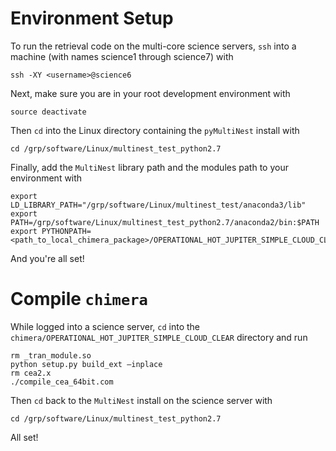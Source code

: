 # Environment Setup

To run the retrieval code on the multi-core science servers, `ssh` into a machine (with names science1 through science7) with

```
ssh -XY <username>@science6
```

Next, make sure you are in your root development environment with

```
source deactivate
```

Then `cd` into the Linux directory containing the `pyMultiNest` install with

```
cd /grp/software/Linux/multinest_test_python2.7
```

Finally, add the `MultiNest` library path and the modules path to your environment with

```
export LD_LIBRARY_PATH="/grp/software/Linux/multinest_test/anaconda3/lib"
export PATH=/grp/software/Linux/multinest_test_python2.7/anaconda2/bin:$PATH
export PYTHONPATH=<path_to_local_chimera_package>/OPERATIONAL_HOT_JUPITER_SIMPLE_CLOUD_CLEAR:$PYTHONPATH
```
And you're all set!

# Compile `chimera`

While logged into a science server, `cd` into the `chimera/OPERATIONAL_HOT_JUPITER_SIMPLE_CLOUD_CLEAR` directory and run

```
rm _tran_module.so
python setup.py build_ext —inplace
rm cea2.x
./compile_cea_64bit.com
```

Then `cd` back to the `MultiNest` install on the science server with

`cd /grp/software/Linux/multinest_test_python2.7`

All set!
